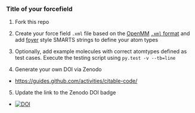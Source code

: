 ### Title of your forcefield

1. Fork this repo

2. Create your force field `.xml` file based on the [OpenMM](http://openmm.org/) [`.xml` format](http://docs.openmm.org/7.0.0/userguide/application.html#creating-force-fields)
and add [foyer](https://github.com/mosdef-hub/foyer) style SMARTS strings to define your atom types

3. Optionally, add example molecules with correct atomtypes defined as test cases. Execute the testing script using `py.test -v --tb=line`

4. Generate your own DOI via Zenodo
  * https://guides.github.com/activities/citable-code/

5. Update the link to the Zenodo DOI badge
  * [![DOI](https://zenodo.org/badge/XXX/USER_NAME/YOUR_FORCEFIELD_REPO.svg)](https://zenodo.org/badge/latestdoi/XXX/USER_NAME/YOUR_FORCEFIELD_REPO)

